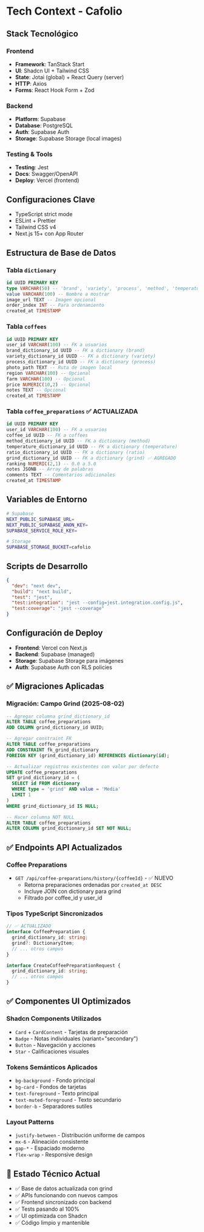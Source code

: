 # Tech Context - Cafolio

## Stack Tecnológico

### Frontend
- **Framework**: TanStack Start
- **UI**: Shadcn UI + Tailwind CSS
- **State**: Jotai (global) + React Query (server)
- **HTTP**: Axios
- **Forms**: React Hook Form + Zod

### Backend
- **Platform**: Supabase
- **Database**: PostgreSQL
- **Auth**: Supabase Auth
- **Storage**: Supabase Storage (local images)

### Testing & Tools
- **Testing**: Jest
- **Docs**: Swagger/OpenAPI
- **Deploy**: Vercel (frontend)

## Configuraciones Clave
- TypeScript strict mode
- ESLint + Prettier
- Tailwind CSS v4
- Next.js 15+ con App Router

## Estructura de Base de Datos

### Tabla `dictionary`
```sql
id UUID PRIMARY KEY
type VARCHAR(50) -- 'brand', 'variety', 'process', 'method', 'temperature', 'ratio', 'grind'
value VARCHAR(100) -- Nombre a mostrar
image_url TEXT -- Imagen opcional
order_index INT -- Para ordenamiento
created_at TIMESTAMP
```

### Tabla `coffees`
```sql
id UUID PRIMARY KEY
user_id VARCHAR(100) -- FK a usuarios
brand_dictionary_id UUID -- FK a dictionary (brand)
variety_dictionary_id UUID -- FK a dictionary (variety)
process_dictionary_id UUID -- FK a dictionary (process)
photo_path TEXT -- Ruta de imagen local
region VARCHAR(100) -- Opcional
farm VARCHAR(100) -- Opcional
price NUMERIC(10,2) -- Opcional
notes TEXT -- Opcional
created_at TIMESTAMP
```

### Tabla `coffee_preparations` ✅ ACTUALIZADA
```sql
id UUID PRIMARY KEY
user_id VARCHAR(100) -- FK a usuarios
coffee_id UUID -- FK a coffees
method_dictionary_id UUID -- FK a dictionary (method)
temperature_dictionary_id UUID -- FK a dictionary (temperature)
ratio_dictionary_id UUID -- FK a dictionary (ratio)
grind_dictionary_id UUID -- FK a dictionary (grind) ✅ AGREGADO
ranking NUMERIC(2,1) -- 0.0 a 5.0
notes JSONB -- Array de palabras
comments TEXT -- Comentarios adicionales
created_at TIMESTAMP
```

## Variables de Entorno
```bash
# Supabase
NEXT_PUBLIC_SUPABASE_URL=
NEXT_PUBLIC_SUPABASE_ANON_KEY=
SUPABASE_SERVICE_ROLE_KEY=

# Storage
SUPABASE_STORAGE_BUCKET=cafolio
```

## Scripts de Desarrollo
```json
{
  "dev": "next dev",
  "build": "next build",
  "test": "jest",
  "test:integration": "jest --config=jest.integration.config.js",
  "test:coverage": "jest --coverage"
}
```

## Configuración de Deploy
- **Frontend**: Vercel con Next.js
- **Backend**: Supabase (managed)
- **Storage**: Supabase Storage para imágenes
- **Auth**: Supabase Auth con RLS policies

## ✅ Migraciones Aplicadas

### Migración: Campo Grind (2025-08-02)
```sql
-- Agregar columna grind_dictionary_id
ALTER TABLE coffee_preparations 
ADD COLUMN grind_dictionary_id UUID;

-- Agregar constraint FK
ALTER TABLE coffee_preparations 
ADD CONSTRAINT fk_grind_dictionary 
FOREIGN KEY (grind_dictionary_id) REFERENCES dictionary(id);

-- Actualizar registros existentes con valor por defecto
UPDATE coffee_preparations 
SET grind_dictionary_id = (
  SELECT id FROM dictionary 
  WHERE type = 'grind' AND value = 'Media' 
  LIMIT 1
) 
WHERE grind_dictionary_id IS NULL;

-- Hacer columna NOT NULL
ALTER TABLE coffee_preparations 
ALTER COLUMN grind_dictionary_id SET NOT NULL;
```

## ✅ Endpoints API Actualizados

### Coffee Preparations
- `GET /api/coffee-preparations/history/{coffeeId}` - ✅ NUEVO
  - Retorna preparaciones ordenadas por `created_at DESC`
  - Incluye JOIN con dictionary para grind
  - Filtrado por coffee_id y user_id

### Tipos TypeScript Sincronizados
```typescript
// ✅ ACTUALIZADO
interface CoffeePreparation {
  grind_dictionary_id: string;
  grind?: DictionaryItem;
  // ... otros campos
}

interface CreateCoffeePreparationRequest {
  grind_dictionary_id: string;
  // ... otros campos
}
```

## ✅ Componentes UI Optimizados

### Shadcn Components Utilizados
- `Card` + `CardContent` - Tarjetas de preparación
- `Badge` - Notas individuales (variant="secondary")
- `Button` - Navegación y acciones
- `Star` - Calificaciones visuales

### Tokens Semánticos Aplicados
- `bg-background` - Fondo principal
- `bg-card` - Fondos de tarjetas
- `text-foreground` - Texto principal
- `text-muted-foreground` - Texto secundario
- `border-b` - Separadores sutiles

### Layout Patterns
- `justify-between` - Distribución uniforme de campos
- `mx-6` - Alineación consistente
- `gap-*` - Espaciado moderno
- `flex-wrap` - Responsive design

## 🎯 Estado Técnico Actual
- ✅ Base de datos actualizada con grind
- ✅ APIs funcionando con nuevos campos
- ✅ Frontend sincronizado con backend
- ✅ Tests pasando al 100%
- ✅ UI optimizada con Shadcn
- ✅ Código limpio y mantenible